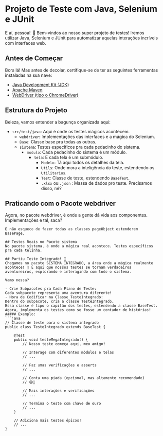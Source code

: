 # Projeto de Teste com Java, Selenium e JUnit

E aí, pessoal! 👋 Bem-vindos ao nosso super projeto de testes! Iremos utilizar Java, Selenium e JUnit para automatizar aquelas interações incríveis com interfaces web.

## Antes de Começar

Bora lá! Mas antes de decolar, certifique-se de ter as seguintes ferramentas instaladas na sua nave:

- [Java Development Kit (JDK)](https://www.oracle.com/java/technologies/javase-downloads.html)
- [Apache Maven](https://maven.apache.org/download.cgi)
- [WebDriver (tipo o ChromeDriver)](https://sites.google.com/chromium.org/driver/)

## Estrutura do Projeto

Beleza, vamos entender a bagunça organizada aqui:

- `src/test/java`: Aqui é onde os testes mágicos acontecem.
    - `webdriver`: Implementações das interfaces e a mágica do Selenium.
    - `Base`: Classe base pra todas as outras.
  - `sistema`: Testes específicos pra cada pedacinho do sistema.
    - `modulo`: Cada pedacinho do sistema é um módulo.
      - `tela`: E cada tela é um submódulo.
        - `Modelo`: Tá aqui todos os detalhes da tela.
        - `Utils`: Onde mora a inteligência do teste, estendendo os `Utilitarios`.
        - `Test`: Classe de teste, estendendo `BaseTest`.
        - `.xlsx` ou `.json` : Massa de dados pro teste. Precisamos disso, né?

## Praticando com o Pacote webdriver
Agora, no pacote webdriver, é onde a gente dá vida aos componentes. Implementações e tal, saca?
```
E não esquece de fazer todas as classes pageObject estenderem BasePage.

## Testes Reais no Pacote sistema
No pacote sistema, é onde a mágica real acontece. Testes específicos pra cada telinha.

## Partiu Teste Integrado! 🚀
Chegamos no pacote SISTEMA_INTEGRADO, a área onde a mágica realmente acontece! 🌟 É aqui que nossos testes se tornam verdadeiros aventureiros, explorando e interagindo com todo o sistema.

Vamo nessa?

- Crie Subpacotes pra Cada Plano de Teste:
Cada subpacote representa uma aventura diferente!
- Hora de Codificar na Classe TesteIntegrado:
Dentro do subpacote, cria a classe TesteIntegrado.
Essa classe é tipo o capitão dos testes, estendendo a classe BaseTest.
Agora, implementa os testes como se fosse um contador de histórias!
##### Exemplo:
```java
// Classe de teste para o sistema integrado
public class TesteIntegrado extends BaseTest {

    @Test
    public void testeMegaIntegrado() {
        // Nosso teste começa aqui, meu amigo!

        // Interage com diferentes módulos e telas
        // ...
        
        // Faz umas verificações e asserts
        // ...

        // Conta uma piada (opcional, mas altamente recomendado)
        // 😄🎉

        // Mais interações e verificações
        // ...

        // Termina o teste com chave de ouro
        // ...
    }

    // Adiciona mais testes épicos!
    // ...
}
```














